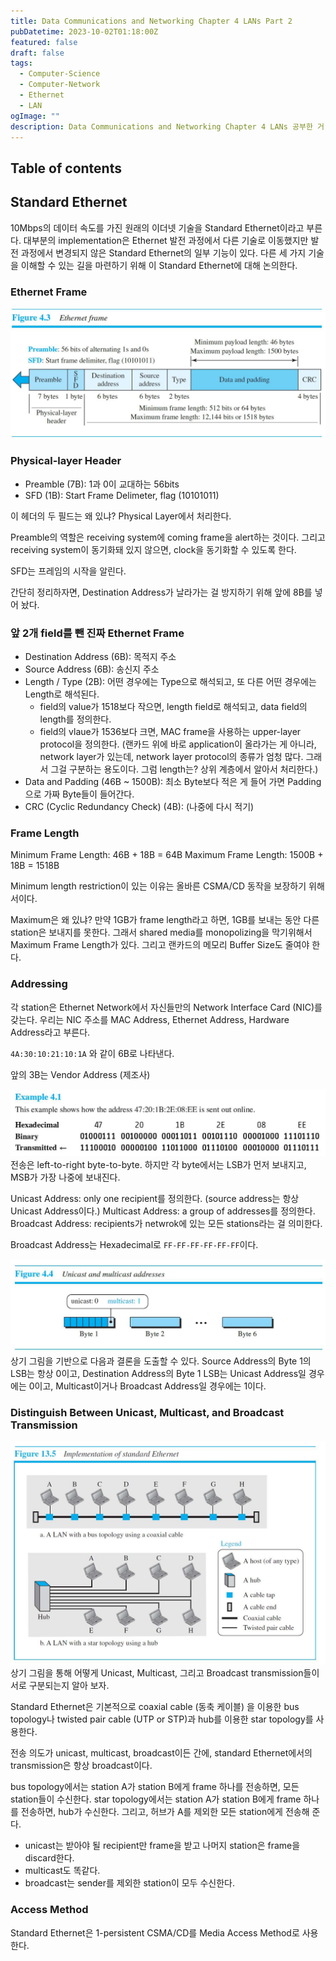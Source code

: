```yaml
---
title: Data Communications and Networking Chapter 4 LANs Part 2
pubDatetime: 2023-10-02T01:18:00Z
featured: false
draft: false
tags:
  - Computer-Science
  - Computer-Network
  - Ethernet
  - LAN
ogImage: ""
description: Data Communications and Networking Chapter 4 LANs 공부한 거 정리
---
```


## Table of contents

## Standard Ethernet

10Mbps의 데이터 속도를 가진 원래의 이더넷 기술을 Standard Ethernet이라고 부른다.
대부분의 implementation은 Ethernet 발전 과정에서 다른 기술로 이동했지만 발전 과정에서 변경되지 않은 Standard Ethernet의 일부 기능이 있다.
다른 세 가지 기술을 이해할 수 있는 길을 마련하기 위해 이 Standard Ethernet에 대해 논의한다.

### Ethernet Frame

![](/src/assets/image/data-communications-and-networking-chapter-4-lans-part2-1696177248832.jpeg)

### Physical-layer Header

- Preamble (7B): 1과 0이 교대하는 56bits
- SFD (1B): Start Frame Delimeter, flag (10101011)

이 헤더의 두 필드는 왜 있냐? Physical Layer에서 처리한다.

Preamble의 역할은 receiving system에 coming frame을 alert하는 것이다. 그리고 receiving system이 동기화돼 있지 않으면, clock을 동기화할 수 있도록 한다.

SFD는 프레임의 시작을 알린다.

간단히 정리하자면, Destination Address가 날라가는 걸 방지하기 위해 앞에 8B를 넣어 놨다.

### 앞 2개 field를 뺀 진짜 Ethernet Frame

- Destination Address (6B): 목적지 주소
- Source Address (6B): 송신지 주소
- Length / Type (2B): 어떤 경우에는 Type으로 해석되고, 또 다른 어떤 경우에는 Length로 해석된다.
  - field의 value가 1518보다 작으면, length field로 해석되고, data field의 length를 정의한다.
  - field의 vlaue가 1536보다 크면, MAC frame을 사용하는 upper-layer protocol을 정의한다. (랜카드 위에 바로 application이 올라가는 게 아니라, network layer가 있는데, network layer protocol의 종류가 엄청 많다. 그래서 그걸 구분하는 용도이다. 그럼 length는? 상위 계층에서 알아서 처리한다.)
- Data and Padding (46B ~ 1500B): 최소 Byte보다 적은 게 들어 가면 Padding으로 가짜 Byte들이 들어간다.
- CRC (Cyclic Redundancy Check) (4B): (나중에 다시 적기)

### Frame Length

Minimum Frame Length: 46B + 18B = 64B
Maximum Frame Length: 1500B + 18B = 1518B

Minimum length restriction이 있는 이유는 올바른 CSMA/CD 동작을 보장하기 위해서이다.

Maximum은 왜 있냐? 만약 1GB가 frame length라고 하면, 1GB를 보내는 동안 다른 station은 보내지를 못한다.
그래서 shared media를 monopolizing을 막기위해서 Maximum Frame Length가 있다.
그리고 랜카드의 메모리 Buffer Size도 줄여야 한다.

### Addressing

각 station은 Ethernet Network에서 자신들만의 Network Interface Card (NIC)를 갖는다.
우리는 NIC 주소를 MAC Address, Ethernet Address, Hardware Address라고 부른다.

`4A:30:10:21:10:1A` 와 같이 6B로 나타낸다.

앞의 3B는 Vendor Address (제조사)

![](/src/assets/image/data-communications-and-networking-chapter-4-lans-part2-1696220119713.jpeg)
전송은 left-to-right byte-to-byte. 하지만 각 byte에서는 LSB가 먼저 보내지고, MSB가 가장 나중에 보내진다.

Unicast Address: only one recipient를 정의한다. (source address는 항상 Unicast Address이다.)
Multicast Address: a group of addresses를 정의한다.
Broadcast Address: recipients가 netwrok에 있는 모든 stations라는 걸 의미한다.

Broadcast Address는 Hexadecimal로 `FF-FF-FF-FF-FF-FF`이다.

![](/src/assets/image/data-communications-and-networking-chapter-4-lans-part2-1696223467557.jpeg)
상기 그림을 기반으로 다음과 결론을 도출할 수 있다.
Source Address의 Byte 1의 LSB는 항상 0이고, Destination Address의 Byte 1 LSB는 Unicast Address일 경우에는 0이고, Multicast이거나 Broadcast Address일 경우에는 1이다.

### Distinguish Between Unicast, Multicast, and Broadcast Transmission

![](/src/assets/image/data-communications-and-networking-chapter-4-lans-part2-1696223903316.jpeg)
상기 그림을 통해 어떻게 Unicast, Multicast, 그리고 Broadcast transmission들이 서로 구분되는지 알아 보자.

Standard Ethernet은 기본적으로 coaxial cable (동축 케이블) 을 이용한 bus topology나 twisted pair cable (UTP or STP)과 hub를 이용한 star topology를 사용한다.

전송 의도가 unicast, multicast, broadcast이든 간에, standard Ethernet에서의 transmission은 항상 broadcast이다.

bus topology에서는 station A가 station B에게 frame 하나를 전송하면, 모든 station들이 수신한다.
star topology에서는 station A가 station B에게 frame 하나를 전송하면, hub가 수신한다.
그리고, 허브가 A를 제외한 모든 station에게 전송해 준다.

- unicast는 받아야 될 recipient만 frame을 받고 나머지 station은 frame을 discard한다.
- multicast도 똑같다.
- broadcast는 sender를 제외한 station이 모두 수신한다.

### Access Method

Standard Ethernet은 1-persistent CSMA/CD를 Media Access Method로 사용한다.
